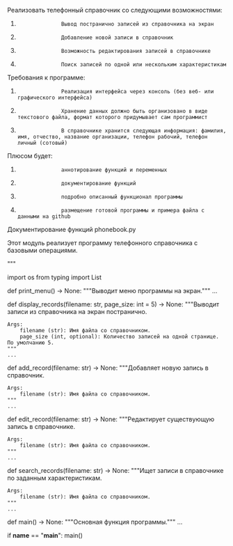 Реализовать телефонный справочник со следующими возможностями:
1.                   Вывод постранично записей из справочника на экран
2.                   Добавление новой записи в справочник
3.                   Возможность редактирования записей в справочнике
4.                   Поиск записей по одной или нескольким характеристикам
Требования к программе:
1.                   Реализация интерфейса через консоль (без веб- или графического интерфейса)
2.                   Хранение данных должно быть организовано в виде текстового файла, формат которого придумывает сам программист
3.                   В справочнике хранится следующая информация: фамилия, имя, отчество, название организации, телефон рабочий, телефон личный (сотовый)
Плюсом будет:
1.                   аннотирование функций и переменных
2.                   документирование функций
3.                   подробно описанный функционал программы
4.                   размещение готовой программы и примера файла с данными на github

Документирование функций
phonebook.py

Этот модуль реализует программу телефонного справочника с базовыми операциями.

"""

import os
from typing import List

def print_menu() -> None:
    """Выводит меню программы на экран."""
    ...

def display_records(filename: str, page_size: int = 5) -> None:
    """Выводит записи из справочника на экран постранично.

    Args:
        filename (str): Имя файла со справочником.
        page_size (int, optional): Количество записей на одной странице. По умолчанию 5.
    """
    ...

def add_record(filename: str) -> None:
    """Добавляет новую запись в справочник.

    Args:
        filename (str): Имя файла со справочником.
    """
    ...

def edit_record(filename: str) -> None:
    """Редактирует существующую запись в справочнике.

    Args:
        filename (str): Имя файла со справочником.
    """
    ...

def search_records(filename: str) -> None:
    """Ищет записи в справочнике по заданным характеристикам.

    Args:
        filename (str): Имя файла со справочником.
    """
    ...

def main() -> None:
    """Основная функция программы."""
    ...

if __name__ == "__main__":
    main()
